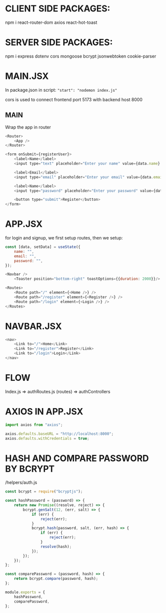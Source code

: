 # CLIENT SIDE PACKAGES:

npm i react-router-dom axios react-hot-toast

# SERVER SIDE PACKAGES:

npm i express dotenv cors mongoose bcrypt jsonwebtoken cookie-parser

# MAIN.JSX

In package.json in script: `"start": "nodemon index.js"`

cors is used to connect frontend port 5173 with backend host 8000

## MAIN

Wrap the app in router

```js
<Router>
    <App />
</Router>
```

```js
<form onSubmit={registerUser}>
    <label>Name</label>
    <input type="text" placeholder="Enter your name" value={data.name} onChange={(e) => setData({...data, name: e.target.value})} />

    <label>Email</label>
    <input type="email" placeholder="Enter your email" value={data.email} onChange={(e) => setData({...data, email: e.target.value})} />

    <label>Name</label>
    <input type="password" placeholder="Enter your password" value={data.password} onChange={(e) => setData({...data, password: e.target.value})} />

    <button type="submit">Register</button>
</form>
```

# APP.JSX

for login and signup, we first setup routes, then we setup:

```js
const [data, setData] = useState({
    name: "",
    email: "",
    password: "",
});

<Navbar />
    <Toaster position="bottom-right" toastOptions={{duration: 2000}}/>

<Routes>
    <Route path="/" element={<Home />} />
    <Route path="/register" element={<Register />} />
    <Route path="/login" element={<Login />} />
</Routes>
```

# NAVBAR.JSX

```js
<nav>
    <Link to="/">Home</Link>
    <Link to="/register">Register</Link>
    <Link to="/login">Login</Link>
</nav>
```

# FLOW

Index.js => authRoutes.js (routes) => authControllers

# AXIOS IN APP.JSX

```js
import axios from "axios";

axios.defaults.baseURL = "http://localhost:8000";
axios.defaults.withCredentials = true;
```

# HASH AND COMPARE PASSWORD BY BCRYPT

/helpers/auth.js

```js
const bcrypt = require("bcryptjs");

const hashPassword = (password) => {
    return new Promise((resolve, reject) => {
        bcrypt.genSalt(12, (err, salt) => {
            if (err) {
                reject(err);
            }
            bcrypt.hash(password, salt, (err, hash) => {
                if (err) {
                    reject(err);
                }
                resolve(hash);
            });
        });
    });
};

const comparePassword = (password, hash) => {
    return bcrypt.compare(password, hash);
};

module.exports = {
    hashPassword,
    comparePassword,
};
```

